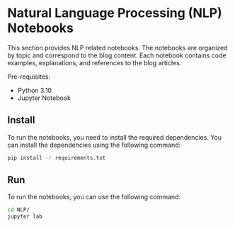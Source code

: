 # Natural Language Processing (NLP) Notebooks

This section provides NLP related notebooks. The notebooks are organized by topic and correspond to the blog content. Each notebook contains code examples, explanations, and references to the blog articles.

Pre-requisites:
  - Python 3.10
  - Jupyter Notebook

## Install

To run the notebooks, you need to install the required dependencies. You can install the dependencies using the following command:

```bash
pip install -r requirements.txt
```

## Run

To run the notebooks, you can use the following command:

```bash
cd NLP/
jupyter lab
```


